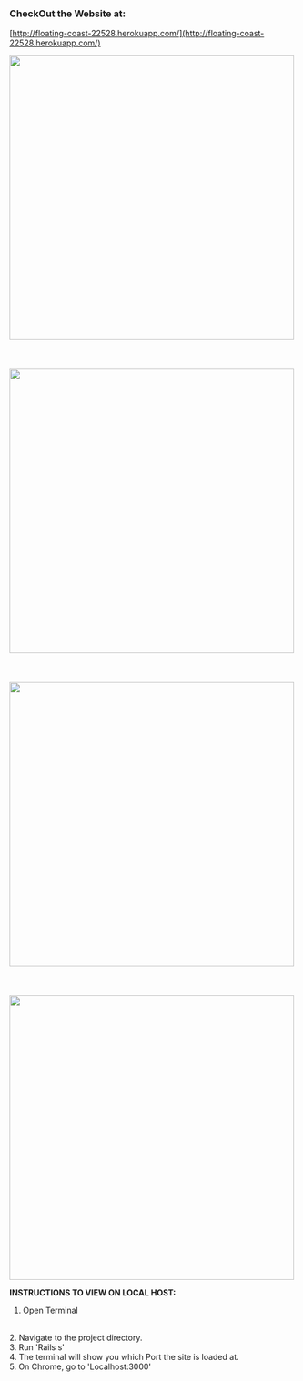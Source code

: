 ### CheckOut the Website at: 

[http://floating-coast-22528.herokuapp.com/](http://floating-coast-22528.herokuapp.com/)
<br>


<img src="https://raw.githubusercontent.com/Ramish9000/Coffee-Stains/master/app/assets/images/CS_1.png" width="500">

<br>
<br>
<br>
<br>

<img src="https://raw.githubusercontent.com/Ramish9000/Coffee-Stains/master/app/assets/images/CS_2.png" width="500">

<br>
<br>
<br>
<br>

<img src="https://raw.githubusercontent.com/Ramish9000/Coffee-Stains/master/app/assets/images/CS_3.png" width="500">

<br>
<br>
<br>
<br>

<img src="https://raw.githubusercontent.com/Ramish9000/Coffee-Stains/master/app/assets/images/CS_4.png" width="500">


<b>INSTRUCTIONS TO VIEW ON LOCAL HOST:</b>
<br>
1. Open Terminal
<br>
2. Navigate to the project directory.
<br>
3. Run 'Rails s'
<br>
4. The terminal will show you which Port the site is loaded at.
<br>
5. On Chrome, go to 'Localhost:3000'
